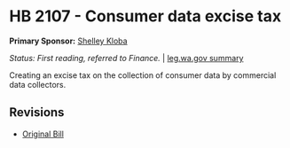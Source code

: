 # HB 2107 - Consumer data excise tax
**Primary Sponsor:** [Shelley Kloba](/person/leg/shelley.kloba.md)

*Status: First reading, referred to Finance.* | [leg.wa.gov summary](https://app.leg.wa.gov/billsummary?BillNumber=2107&Year=2021)

Creating an excise tax on the collection of consumer data by commercial data collectors.

## Revisions
* [Original Bill](1/)
